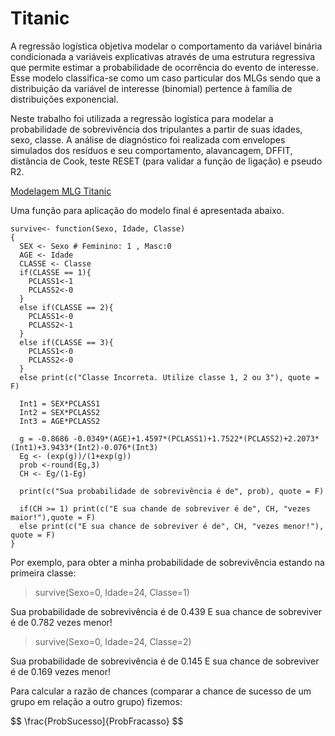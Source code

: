 # Titanic 

A regressão logística objetiva modelar o comportamento da
variável binária condicionada a variáveis explicativas através de uma estrutura regressiva que
permite estimar a probabilidade de ocorrência do evento de interesse. Esse modelo classifica-se
como um caso particular dos MLGs sendo que a distribuição da variável de interesse (binomial)
pertence à família de distribuições exponencial. 

Neste trabalho foi utilizada a regressão logística para modelar a probabilidade de sobrevivência dos tripulantes a partir de suas idades, sexo, classe. A análise de diagnóstico foi realizada com envelopes simulados dos resíduos e seu comportamento, alavancagem, DFFIT, distância de Cook, teste RESET (para validar a função de ligação) e pseudo R2.

[Modelagem MLG Titanic](TitanicRMD.pdf)

Uma função para aplicação do modelo final é apresentada abaixo.
```{r}
survive<- function(Sexo, Idade, Classe)
{  
  SEX <- Sexo # Feminino: 1 , Masc:0
  AGE <- Idade
  CLASSE <- Classe
  if(CLASSE == 1){
    PCLASS1<-1
    PCLASS2<-0
  } 
  else if(CLASSE == 2){
    PCLASS1<-0
    PCLASS2<-1
  }
  else if(CLASSE == 3){
    PCLASS1<-0
    PCLASS2<-0
  }
  else print(c("Classe Incorreta. Utilize classe 1, 2 ou 3"), quote = F)
  
  Int1 = SEX*PCLASS1
  Int2 = SEX*PCLASS2
  Int3 = AGE*PCLASS2
  
  g = -0.8686 -0.0349*(AGE)+1.4597*(PCLASS1)+1.7522*(PCLASS2)+2.2073*(Int1)+3.9433*(Int2)-0.076*(Int3)
  Eg <- (exp(g))/(1+exp(g))
  prob <-round(Eg,3)
  CH <- Eg/(1-Eg)
  
  print(c("Sua probabilidade de sobrevivência é de", prob), quote = F)
  
  if(CH >= 1) print(c("E sua chande de sobreviver é de", CH, "vezes maior!"),quote = F)
  else print(c("E sua chance de sobreviver é de", CH, "vezes menor!"), quote = F)
}
```
Por exemplo, para obter a minha probabilidade de sobrevivência estando na primeira classe:

> survive(Sexo=0, Idade=24, Classe=1)

Sua probabilidade de sobrevivência é de 0.439
E sua chance de sobreviver é de 0.782 vezes menor! 

> survive(Sexo=0, Idade=24, Classe=2)

Sua probabilidade de sobrevivência é de 0.145
E sua chance de sobreviver é de 0.169 vezes menor! 


Para calcular a razão de chances (comparar a chance de sucesso de um grupo em relação a outro grupo) fizemos:

$$ \frac{ProbSucesso]{ProbFracasso} $$
